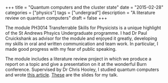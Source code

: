 +++
title = "Quantum computers and the cluster state"
date = "2015-02-28"
categories = ["physics"]
tags = ["undergrad"]
description = "A literature review on quantum computers"
draft = false
+++

The module PH3014 Transferrable Skills for Physicists is a unique highlight of the St Andrews Phsyics Undergraduate programme.
I had Dr Paul Cruickshank as advisor for the module and enjoyed it greatly, developing my skills in oral and written communication and team work.
In particular, I made good progress with my fear of public speaking.

The module includes a literature review project in which we produce a report on a topic and give a presentation on it at the wonderful Burn conference.
Supervised by Dr Chris Hooley, I studied quantum computers and wrote [this article](../../docs/qc-essay.pdf).
[These](../../docs/burn-talk.pdf) are the slides for my talk.
